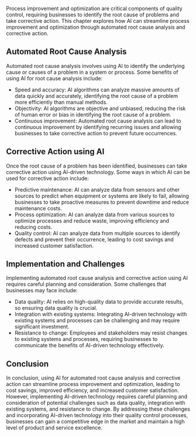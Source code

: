 
Process improvement and optimization are critical components of quality control, requiring businesses to identify the root cause of problems and take corrective action. This chapter explores how AI can streamline process improvement and optimization through automated root cause analysis and corrective action.

Automated Root Cause Analysis
-----------------------------

Automated root cause analysis involves using AI to identify the underlying cause or causes of a problem in a system or process. Some benefits of using AI for root cause analysis include:

* Speed and accuracy: AI algorithms can analyze massive amounts of data quickly and accurately, identifying the root cause of a problem more efficiently than manual methods.
* Objectivity: AI algorithms are objective and unbiased, reducing the risk of human error or bias in identifying the root cause of a problem.
* Continuous improvement: Automated root cause analysis can lead to continuous improvement by identifying recurring issues and allowing businesses to take corrective action to prevent future occurrences.

Corrective Action using AI
--------------------------

Once the root cause of a problem has been identified, businesses can take corrective action using AI-driven technology. Some ways in which AI can be used for corrective action include:

* Predictive maintenance: AI can analyze data from sensors and other sources to predict when equipment or systems are likely to fail, allowing businesses to take proactive measures to prevent downtime and reduce maintenance costs.
* Process optimization: AI can analyze data from various sources to optimize processes and reduce waste, improving efficiency and reducing costs.
* Quality control: AI can analyze data from multiple sources to identify defects and prevent their occurrence, leading to cost savings and increased customer satisfaction.

Implementation and Challenges
-----------------------------

Implementing automated root cause analysis and corrective action using AI requires careful planning and consideration. Some challenges that businesses may face include:

* Data quality: AI relies on high-quality data to provide accurate results, so ensuring data quality is crucial.
* Integration with existing systems: Integrating AI-driven technology with existing systems and processes can be challenging and may require significant investment.
* Resistance to change: Employees and stakeholders may resist changes to existing systems and processes, requiring businesses to communicate the benefits of AI-driven technology effectively.

Conclusion
----------

In conclusion, using AI for automated root cause analysis and corrective action can streamline process improvement and optimization, leading to cost savings, improved efficiency, and increased customer satisfaction. However, implementing AI-driven technology requires careful planning and consideration of potential challenges such as data quality, integration with existing systems, and resistance to change. By addressing these challenges and incorporating AI-driven technology into their quality control processes, businesses can gain a competitive edge in the market and maintain a high level of product and service excellence.
